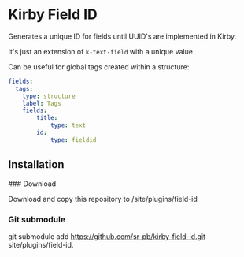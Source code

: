 # Kirby Field ID

Generates a unique ID for fields until UUID's are implemented in Kirby.

It's just an extension of `k-text-field` with a unique value.

Can be useful for global tags created within a structure:

```yaml
fields:
  tags:
    type: structure
    label: Tags
    fields:
        title:
            type: text
        id:
            type: fieldid
```

## Installation

### Download

Download and copy this repository to /site/plugins/field-id

### Git submodule
git submodule add https://github.com/sr-pb/kirby-field-id.git site/plugins/field-id.

